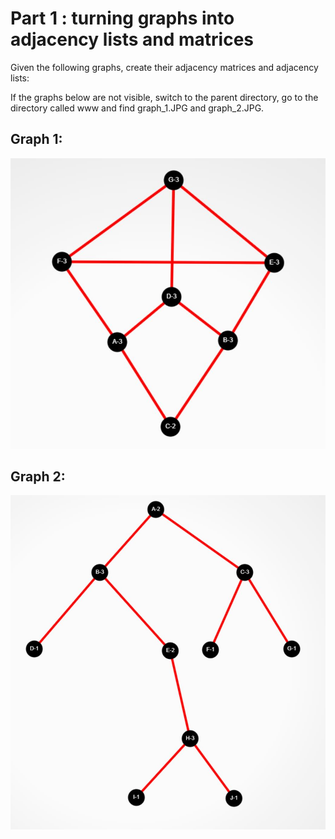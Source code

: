# Part 1 : turning graphs into adjacency lists and matrices

Given the following graphs, create their adjacency matrices and adjacency lists:

If the graphs below are not visible, switch to the parent directory, go to the directory called www and find graph_1.JPG and graph_2.JPG.
## Graph 1:
![kite](../Assignments/www/graph_1.JPG)

## Graph 2:
![unbalanced tree](../Assignments/www/graph_2.JPG)

